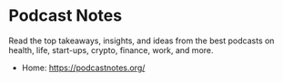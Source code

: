 # Podcast Notes
Read the top takeaways, insights, and ideas from the best podcasts on health, life, start-ups, crypto, finance, work, and more.

* Home: https://podcastnotes.org/
